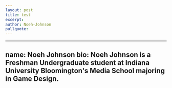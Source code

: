 ```yaml
---
layout: post
title: test
excerpt: 
author: Noeh-Johnson
pullquote: 
---
```


---
name: Noeh Johnson
bio: Noeh Johnson is a Freshman Undergraduate student at Indiana University Bloomington's Media School majoring in Game Design.
---
